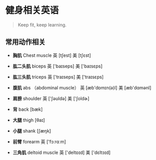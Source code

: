 # 健身相关英语 
> Keep fit, keep learning.

## 常用动作相关
* **胸肌**  Chest muscle 英 [tʃest] 美 [tʃɛst] 

* **肱二头肌**  biceps   英 ['baɪseps] 美 ['baɪsɛps]

* **肱三头肌** triceps  英 ['traɪseps] 美 ['traɪsɛps] 
 
* **腹肌** abs  （abdominal muscle）  英 [æb'dɒmɪn(ə)l] 美 [æb'dɑmənl]  
 
* **肩膀**  shoulder   英 ['ʃəʊldə] 美 ['ʃoldɚ] 

* **背**  back [bæk]   

* **大腿**  thigh  [θaɪ]

* **小腿**  shank [ʃæŋk]  

* **前臂**  forearm  英 ['fɔːrɑːm] 

* **三角肌**  deltoid muscle 英 ['deltɒɪd] 美 ['dɛltɔɪd]   

